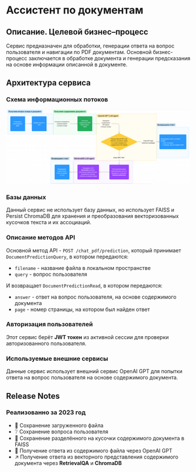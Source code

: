 # Ассистент по документам

## Описание. Целевой бизнес–процесс

Сервис предназначен для обработки, генерации ответа на вопрос пользователя и навигации по PDF документам.
Основной бизнес-процесс заключается в обработке документа и генерации предсказания на основе информации описанной в
документе.

## Архитектура сервиса

### Схема информационных потоков

![Схема](images/doc_assistant.png)

### Базы данных

Данный сервис не использует базу данных, но использует FAISS и Persist ChromaDB для хранения и преобразования
векторизованных кусочков текста и их ассоциаций.

### Описание методов API

Основной метод API - `POST /chat_pdf/prediction`, который принимает `DocumentPredictionQuery`, в котором передаются:

- `filename` - название файла в локальном пространстве
- `query` - вопрос пользователя

И возвращает `DocumentPredictionRead`, в котором передаются:

- `answer` - ответ на вопрос пользователя, на основе содержимого документа
- `page` - номер страницы, на котором был найден ответ

### Авторизация пользователей

Этот сервис берёт **JWT токен** из активной сессии для проверки авторизованного пользователя.

### Используемые внешние сервисы

Данные сервис использует внешний сервис OpenAI GPT для попытки ответа на вопрос пользователя на основе содержимого
документа.

## Release Notes

### Реализованно за 2023 год

- 📁 Сохранение загруженного файла
- ❔ Сохранение вопроса пользователя
- 🧩 Сохранение разделённого на кусочки содержимого документа в FAISS
- 🔄 Получение ответа из содержимого файла через OpenAI GPT
- ↗️ Получение ответа из векторного представления содержимого документа через **RetrievalQA** и **ChromaDB**
